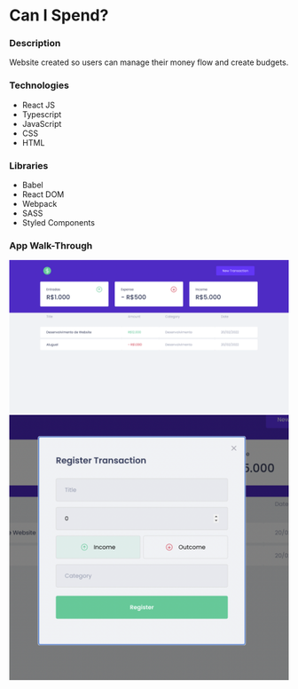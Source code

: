 # Can I Spend?

### Description
Website created so users can manage their money flow and create budgets.

### Technologies
- React JS
- Typescript
- JavaScript
- CSS
- HTML

### Libraries
- Babel
- React DOM
- Webpack
- SASS
- Styled Components

### App Walk-Through
<div style="display: inline-block">
    <img src="./mainscreen.png" alt="App Screenshot 1">
    <img src="./secscreen.png" alt="App Screenshot 2">
</div>
